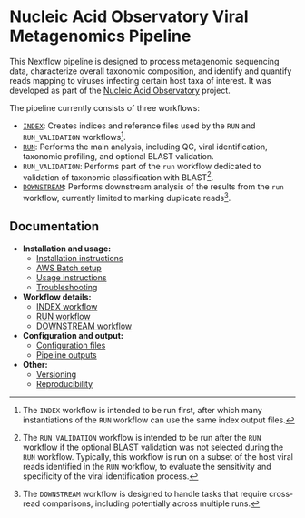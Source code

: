 # Nucleic Acid Observatory Viral Metagenomics Pipeline

This Nextflow pipeline is designed to process metagenomic sequencing data, characterize overall taxonomic composition, and identify and quantify reads mapping to viruses infecting certain host taxa of interest. It was developed as part of the [Nucleic Acid Observatory](https://naobservatory.org/) project.

The pipeline currently consists of three workflows:

- [`INDEX`](./docs/index.md): Creates indices and reference files used by the `RUN` and `RUN_VALIDATION` workflows[^1].
- [`RUN`](./docs/run.md): Performs the main analysis, including QC, viral identification, taxonomic profiling, and optional BLAST validation.
- `RUN_VALIDATION`: Performs part of the `run` workflow dedicated to validation of taxonomic classification with BLAST[^2].
- [`DOWNSTREAM`](./docs/downstream.md): Performs downstream analysis of the results from the `run` workflow, currently limited to marking duplicate reads[^3].

[^1]: The `INDEX` workflow is intended to be run first, after which many instantiations of the `RUN` workflow can use the same index output files. 
[^2]: The `RUN_VALIDATION` workflow is intended to be run after the `RUN` workflow if the optional BLAST validation was not selected during the `RUN` workflow. Typically, this workflow is run on a subset of the host viral reads identified in the `RUN` workflow, to evaluate the sensitivity and specificity of the viral identification process.
[^3]: The `DOWNSTREAM` workflow is designed to handle tasks that require cross-read comparisons, including potentially across multiple runs.

## Documentation

- **Installation and usage:**
    - [Installation instructions](docs/installation.md)
    - [AWS Batch setup](docs/batch.md)
    - [Usage instructions](docs/usage.md)
    - [Troubleshooting](docs/troubleshooting.md)
- **Workflow details:**
    - [INDEX workflow](docs/index.md)
    - [RUN workflow](docs/run.md)
    - [DOWNSTREAM workflow](docs/downstream.md)
- **Configuration and output:**
    - [Configuration files](docs/config.md)
    - [Pipeline outputs](docs/output.md)
- **Other:**
    - [Versioning](docs/versioning.md)
    - [Reproducibility](docs/reproducibility.md)
